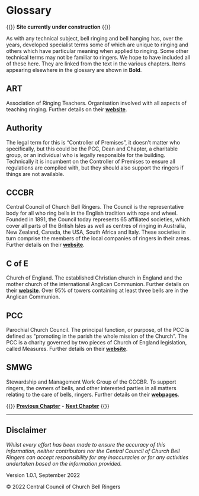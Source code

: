 # Glossary

{{<hint danger>}}
**Site currently under construction**
{{</hint>}}

As with any technical subject, bell ringing and bell hanging has, over the years, developed specialist terms some of which are unique to ringing and others which have particular meaning when applied to ringing. Some other technical terms may not be familiar to ringers. We hope to have included all of these here. They are linked from the text in the various chapters. Items appearing elsewhere in the glossary are shown in **Bold**.

## ART

Association of Ringing Teachers. Organisation involved with all aspects of teaching ringing. Further details on their **[website](https://ringingteachers.org/)**.

## Authority 

The legal term for this is “Controller of Premises”, it doesn’t matter who specifically, but this could be the PCC, Dean and Chapter, a charitable group, or an individual who is legally responsible for the building. Technically it is incumbent on the Controller of Premises to ensure all regulations are compiled with, but they should also support the ringers if things are not available.

## CCCBR

Central Council of Church Bell Ringers. The Council is the representative body for all who ring bells in the English tradition with rope and wheel. Founded in 1891, the Council today represents 65 affiliated societies, which cover all parts of the British Isles as well as centres of ringing in Australia, New Zealand, Canada, the USA, South Africa and Italy. These societies in turn comprise the members of the local companies of ringers in their areas. Further details on their **[website](https://cccbr.org.uk/about/workgroups/stewardship-and-management)**.

## C of E

Church of England. The established Christian church in England and the mother church of the international Anglican Communion. Further details on their **[website](https://churchofengland.org)**. Over 95% of towers containing at least three bells are in the Anglican Communion.

## PCC

Parochial Church Council. The principal function, or purpose, of the PCC is defined as "promoting in the parish the whole mission of the Church". The PCC is a charity governed by two pieces of Church of England legislation, called Measures. Further details on their **[website](https://www.churchofengland.org/resources/clergy-resources/pcc-accountability-guide)**.

## SMWG

Stewardship and Management Work Group of the CCCBR. To support ringers, the owners of bells, and other interested parties in all matters relating to the care of bells, ringers. Further details on their **[webpages](https://cccbr.org.uk/about)**.

{{<hint info>}}
**[Previous Chapter](../090-buildingateam)** - **[Next Chapter](../180-acks-and-sources/)**
{{</hint>}}

-----

## Disclaimer
 
*Whilst every effort has been made to ensure the accuracy of this information, neither contributors nor the Central Council of Church Bell Ringers can accept responsibility for any inaccuracies or for any activities undertaken based on the information provided.*

Version 1.0.1, September 2022

© 2022 Central Council of Church Bell Ringers
